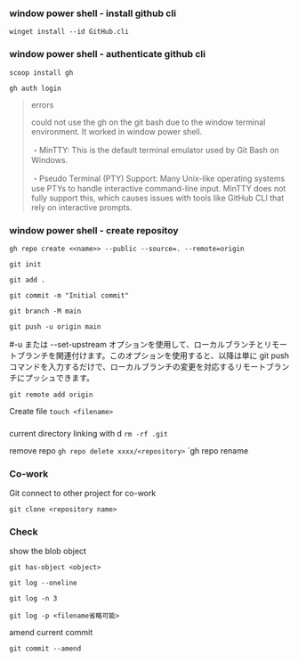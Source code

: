 ### window power shell - install github cli
`winget install --id GitHub.cli`
### window power shell - authenticate github cli
`scoop install gh`

`gh auth login`


>errors
>
>could not use the gh on the git bash due to the window terminal environment. It worked in window power shell.
> 
>・MinTTY: This is the default terminal emulator used by Git Bash on Windows.
>
>・Pseudo Terminal (PTY) Support: Many Unix-like operating systems use PTYs to handle interactive command-line input. MinTTY does not fully support this, which causes issues with tools like GitHub CLI that rely on interactive prompts.

### window power shell - create repositoy
`gh repo create <<name>> --public --source=. --remote=origin`

`git init`

`git add . `

`git commit -m "Initial commit"`

`git branch -M main`

`git push -u origin main`

#-u または --set-upstream オプションを使用して、ローカルブランチとリモートブランチを関連付けます。このオプションを使用すると、以降は単に git push コマンドを入力するだけで、ローカルブランチの変更を対応するリモートブランチにプッシュできます。


`git remote add origin `

Create file
`touch <filename>`

### 
current directory linking with d
`rm -rf .git`

remove repo
`gh repo delete xxxx/<repository>`
`gh repo rename 
### Co-work
Git connect to other project for co-work

`git clone <repository name>`

### Check
show the blob object

`git has-object <object>`

`git log --oneline`

`git log -n 3`

`git log -p <filename省略可能>`

amend current commit

`git commit --amend`

